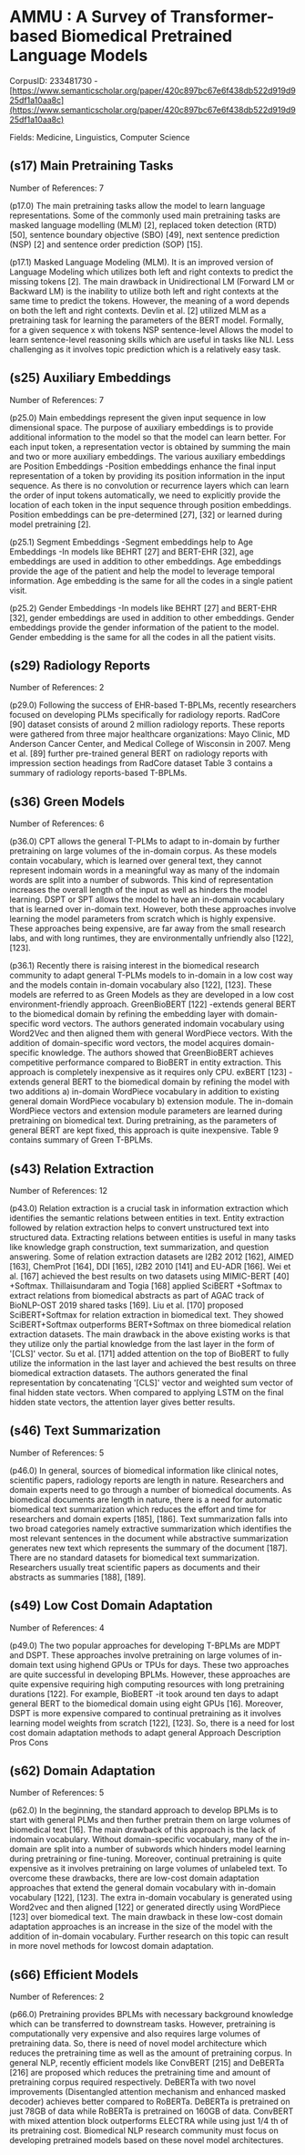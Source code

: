 # AMMU : A Survey of Transformer-based Biomedical Pretrained Language Models

CorpusID: 233481730 - [https://www.semanticscholar.org/paper/420c897bc67e6f438db522d919d925df1a10aa8c](https://www.semanticscholar.org/paper/420c897bc67e6f438db522d919d925df1a10aa8c)

Fields: Medicine, Linguistics, Computer Science

## (s17) Main Pretraining Tasks
Number of References: 7

(p17.0) The main pretraining tasks allow the model to learn language representations. Some of the commonly used main pretraining tasks are masked language modelling (MLM) [2], replaced token detection (RTD) [50], sentence boundary objective (SBO) [49], next sentence prediction (NSP) [2] and sentence order prediction (SOP) [15].

(p17.1) Masked Language Modeling (MLM). It is an improved version of Language Modeling which utilizes both left and right contexts to predict the missing tokens [2]. The main drawback in Unidirectional LM (Forward LM or Backward LM) is the inability to utilize both left and right contexts at the same time to predict the tokens. However, the meaning of a word depends on both the left and right contexts. Devlin et al. [2] utilized MLM as a pretraining task for learning the parameters of the BERT model. Formally, for a given sequence x with tokens  NSP sentence-level Allows the model to learn sentence-level reasoning skills which are useful in tasks like NLI. Less challenging as it involves topic prediction which is a relatively easy task.
## (s25) Auxiliary Embeddings
Number of References: 7

(p25.0) Main embeddings represent the given input sequence in low dimensional space. The purpose of auxiliary embeddings is to provide additional information to the model so that the model can learn better. For each input token, a representation vector is obtained by summing the main and two or more auxiliary embeddings. The various auxiliary embeddings are Position Embeddings -Position embeddings enhance the final input representation of a token by providing its position information in the input sequence. As there is no convolution or recurrence layers which can learn the order of input tokens automatically, we need to explicitly provide the location of each token in the input sequence through position embeddings. Position embeddings can be pre-determined [27], [32] or learned during model pretraining [2].

(p25.1) Segment Embeddings -Segment embeddings help to Age Embeddings -In models like BEHRT [27] and BERT-EHR [32], age embeddings are used in addition to other embeddings. Age embeddings provide the age of the patient and help the model to leverage temporal information. Age embedding is the same for all the codes in a single patient visit.

(p25.2) Gender Embeddings -In models like BEHRT [27] and BERT-EHR [32], gender embeddings are used in addition to other embeddings. Gender embeddings provide the gender information of the patient to the model. Gender embedding is the same for all the codes in all the patient visits.
## (s29) Radiology Reports
Number of References: 2

(p29.0) Following the success of EHR-based T-BPLMs, recently researchers focused on developing PLMs specifically for radiology reports. RadCore [90] dataset consists of around 2 million radiology reports. These reports were gathered from three major healthcare organizations: Mayo Clinic, MD Anderson Cancer Center, and Medical College of Wisconsin in 2007. Meng et al. [89] further pre-trained general BERT on radiology reports with impression section headings from RadCore dataset    Table 3 contains a summary of radiology reports-based T-BPLMs.
## (s36) Green Models
Number of References: 6

(p36.0) CPT allows the general T-PLMs to adapt to in-domain by further pretraining on large volumes of the in-domain corpus. As these models contain vocabulary, which is learned over general text, they cannot represent indomain words in a meaningful way as many of the indomain words are split into a number of subwords. This kind of representation increases the overall length of the input as well as hinders the model learning. DSPT or SPT allows the model to have an in-domain vocabulary that is learned over in-domain text. However, both these approaches involve learning the model parameters from scratch which is highly expensive. These approaches being expensive, are far away from the small research labs, and with long runtimes, they are environmentally unfriendly also [122], [123].

(p36.1) Recently there is raising interest in the biomedical research community to adapt general T-PLMs models to in-domain in a low cost way and the models contain in-domain vocabulary also [122], [123]. These models are referred to as Green Models as they are developed in a low cost environment-friendly approach. GreenBioBERT [122] -extends general BERT to the biomedical domain by refining the embedding layer with domain-specific word vectors. The authors generated indomain vocabulary using Word2Vec and then aligned them with general WordPiece vectors. With the addition of domain-specific word vectors, the model acquires domain-specific knowledge. The authors showed that GreenBioBERT achieves competitive performance compared to BioBERT in entity extraction. This approach is completely inexpensive as it requires only CPU. exBERT [123] -extends general BERT to the biomedical domain by refining the model with two additions a) in-domain WordPiece vocabulary in addition to existing general domain WordPiece vocabulary b) extension module. The in-domain WordPiece vectors and extension module parameters are learned during pretraining on biomedical text. During pretraining, as the parameters of general BERT are kept fixed, this approach is quite inexpensive. Table 9 contains summary of Green T-BPLMs.
## (s43) Relation Extraction
Number of References: 12

(p43.0) Relation extraction is a crucial task in information extraction which identifies the semantic relations between entities in text. Entity extraction followed by relation extraction helps to convert unstructured text into structured data. Extracting relations between entities is useful in many tasks like knowledge graph construction, text summarization, and question answering. Some of relation extraction datasets are I2B2 2012 [162], AIMED [163], ChemProt [164], DDI [165], I2B2 2010 [141] and EU-ADR [166]. Wei et al. [167] achieved the best results on two datasets using MIMIC-BERT [40] +Softmax. Thillaisundaram and Togia [168] applied SciBERT +Softmax to extract relations from biomedical abstracts as part of AGAC track of BioNLP-OST 2019 shared tasks [169]. Liu et al. [170] proposed SciBERT+Softmax for relation extraction in biomedical text. They showed SciBERT+Softmax outperforms BERT+Softmax on three biomedical relation extraction datasets. The main drawback in the above existing works is that they utilize only the partial knowledge from the last layer in the form of '[CLS]' vector. Su et al. [171] added attention on the top of BioBERT to fully utilize the information in the last layer and achieved the best results on three biomedical extraction datasets. The authors generated the final representation by concatenating '[CLS]' vector and weighted sum vector of final hidden state vectors. When compared to applying LSTM on the final hidden state vectors, the attention layer gives better results.
## (s46) Text Summarization
Number of References: 5

(p46.0) In general, sources of biomedical information like clinical notes, scientific papers, radiology reports are length in nature. Researchers and domain experts need to go through a number of biomedical documents. As biomedical documents are length in nature, there is a need for automatic biomedical text summarization which reduces the effort and time for researchers and domain experts [185], [186]. Text summarization falls into two broad categories namely extractive summarization which identifies the most relevant sentences in the document while abstractive summarization generates new text which represents the summary of the document [187]. There are no standard datasets for biomedical text summarization. Researchers usually treat scientific papers as documents and their abstracts as summaries [188], [189].
## (s49) Low Cost Domain Adaptation
Number of References: 4

(p49.0) The two popular approaches for developing T-BPLMs are MDPT and DSPT. These approaches involve pretraining on large volumes of in-domain text using highend GPUs or TPUs for days. These two approaches are quite successful in developing BPLMs. However, these approaches are quite expensive requiring high computing resources with long pretraining durations [122]. For example, BioBERT -it took around ten days to adapt general BERT to the biomedical domain using eight GPUs [16]. Moreover, DSPT is more expensive compared to continual pretraining as it involves learning model weights from scratch [122], [123]. So, there is a need for lost cost domain adaptation methods to adapt general Approach Description Pros Cons
## (s62) Domain Adaptation
Number of References: 5

(p62.0) In the beginning, the standard approach to develop BPLMs is to start with general PLMs and then further pretrain them on large volumes of biomedical text [16]. The main drawback of this approach is the lack of indomain vocabulary. Without domain-specific vocabulary, many of the in-domain are split into a number of subwords which hinders model learning during pretraining or fine-tuning. Moreover, continual pretraining is quite expensive as it involves pretraining on large volumes of unlabeled text. To overcome these drawbacks, there are low-cost domain adaptation approaches that extend the general domain vocabulary with in-domain vocabulary [122], [123]. The extra in-domain vocabulary is generated using Word2vec and then aligned [122] or generated directly using WordPiece [123] over biomedical text. The main drawback in these low-cost domain adaptation approaches is an increase in the size of the model with the addition of in-domain vocabulary. Further research on this topic can result in more novel methods for lowcost domain adaptation.
## (s66) Efficient Models
Number of References: 2

(p66.0) Pretraining provides BPLMs with necessary background knowledge which can be transferred to downstream tasks. However, pretraining is computationally very expensive and also requires large volumes of pretraining data. So, there is need of novel model architecture which reduces the pretraining time as well as the amount of pretraining corpus. In general NLP, recently efficient models like ConvBERT [215] and DeBERTa [216] are proposed which reduces the pretraining time and amount of pretraining corpus required respectively. DeBERTa with two novel improvements (Disentangled attention mechanism and enhanced masked decoder) achieves better compared to RoBERTa. DeBERTa is pretrained on just 78GB of data while RoBERTa is pretrained on 160GB of data. ConvBERT with mixed attention block outperforms ELECTRA while using just 1/4 th of its pretraining cost. Biomedical NLP research community must focus on developing pretrained models based on these novel model architectures.
